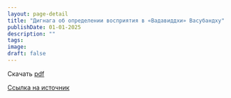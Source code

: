 ```yaml
---
layout: page-detail
title: "Дигнага об определении восприятия в «Вадавиддхи» Васубандху"
publishDate: 01-01-2025
description: ""
tags:
image:
draft: false
---
```


Скачать [pdf](/upload/iblock/9ce/9ce8d47e62774e0b29cf803038e40075.pdf)

[Ссылка на источник](https://www.academia.edu/37940895/%D0%94%D0%B8%D0%B3%D0%BD%D0%B0%D0%B3%D0%B0%5F%D0%BE%D0%B1%5F%D0%BE%D0%BF%D1%80%D0%B5%D0%B4%D0%B5%D0%BB%D0%B5%D0%BD%D0%B8%D0%B8%5F%D0%B2%D0%BE%D1%81%D0%BF%D1%80%D0%B8%D1%8F%D1%82%D0%B8%D1%8F%5F%D0%B2%5F%D0%92%D0%B0%D0%B4%D0%B0%D0%B2%D0%B8%D0%B4%D0%B4%D1%85%D0%B8%5F%D0%92%D0%B0%D1%81%D1%83%D0%B1%D0%B0%D0%BD%D0%B4%D1%85%D1%83%5F%D0%98%D1%81%D1%82%D0%BE%D1%80%D0%B8%D0%BA%D0%BE%5F%D1%84%D0%B8%D0%BB%D0%BE%D1%81%D0%BE%D1%84%D1%81%D0%BA%D0%B0%D1%8F%5F%D1%80%D0%B5%D0%BA%D0%BE%D0%BD%D1%81%D1%82%D1%80%D1%83%D0%BA%D1%86%D0%B8%D1%8F%5F%D0%9F%D1%80%D0%B0%D0%BC%D0%B0%D0%BD%D0%B0%D1%81%D0%B0%D0%BC%D1%83%D1%87%D1%87%D0%B0%D1%8F%D0%B2%D1%80%D0%B8%D1%82%D1%82%D0%B8%5F1%5F13%5F16%5F)  
  
  
